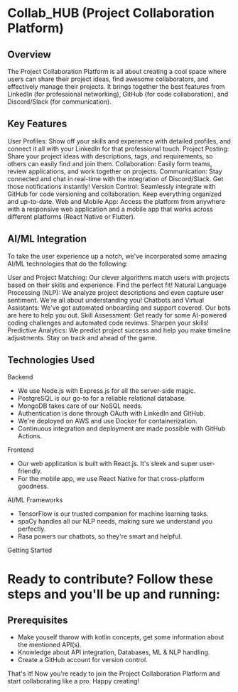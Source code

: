 # Collab_HUB (Project Collaboration Platform)

## Overview

The Project Collaboration Platform is all about creating a cool space where users can share their project ideas, find awesome collaborators, and effectively manage their projects. It brings together the best features from LinkedIn (for professional networking), GitHub (for code collaboration), and Discord/Slack (for communication).

## Key Features

User Profiles: Show off your skills and experience with detailed profiles, and connect it all with your LinkedIn for that professional touch.
Project Posting: Share your project ideas with descriptions, tags, and requirements, so others can easily find and join them.
Collaboration: Easily form teams, review applications, and work together on projects.
Communication: Stay connected and chat in real-time with the integration of Discord/Slack. Get those notifications instantly!
Version Control: Seamlessly integrate with GitHub for code versioning and collaboration. Keep everything organized and up-to-date.
Web and Mobile App: Access the platform from anywhere with a responsive web application and a mobile app that works across different platforms (React Native or Flutter).

## AI/ML Integration

To take the user experience up a notch, we've incorporated some amazing AI/ML technologies that do the following:

User and Project Matching: Our clever algorithms match users with projects based on their skills and experience. Find the perfect fit!
Natural Language Processing (NLP): We analyze project descriptions and even capture user sentiment. We're all about understanding you!
Chatbots and Virtual Assistants: We've got automated onboarding and support covered. Our bots are here to help you out.
Skill Assessment: Get ready for some AI-powered coding challenges and automated code reviews. Sharpen your skills!
Predictive Analytics: We predict project success and help you make timeline adjustments. Stay on track and ahead of the game.

## Technologies Used

Backend
- We use Node.js with Express.js for all the server-side magic.
- PostgreSQL is our go-to for a reliable relational database.
- MongoDB takes care of our NoSQL needs.
- Authentication is done through OAuth with LinkedIn and GitHub.
- We're deployed on AWS and use Docker for containerization.
- Continuous integration and deployment are made possible with GitHub Actions.

Frontend
- Our web application is built with React.js. It's sleek and super user-friendly.
- For the mobile app, we use React Native for that cross-platform goodness.

AI/ML Frameworks
- TensorFlow is our trusted companion for machine learning tasks.
- spaCy handles all our NLP needs, making sure we understand you perfectly.
- Rasa powers our chatbots, so they're smart and helpful.

Getting Started

# Ready to contribute? Follow these steps and you'll be up and running:

## Prerequisites
- Make youself tharow with kotlin concepts, get some information about the mentioned API(s).
- Knowledge about API integration, Databases, ML & NLP handling.
- Create a GitHub account for version control.

That's it! Now you're ready to join the Project Collaboration Platform and start collaborating like a pro. Happy creating!
